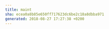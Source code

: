 ```yaml
---
title: maint
sha: ecea0a8b85e650ff717623dc6be2c18a8dbba971
generated: 2018-08-27 17:27:38 +0200
---
```

